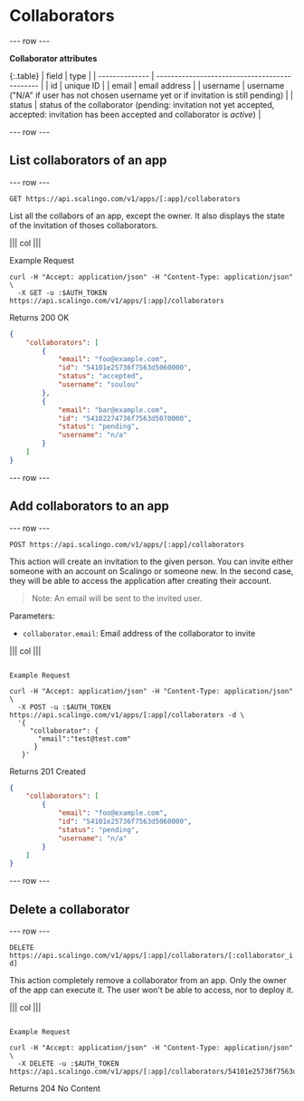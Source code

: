 # Collaborators

--- row ---

**Collaborator attributes**

{:.table}
| field          | type                                          |
| -------------- | --------------------------------------------- |
| id             | unique ID                                     |
| email          | email address                                 |
| username       | username ("N/A" if user has not chosen username yet or if invitation is still pending)  |
| status         | status of the collaborator (pending: invitation not yet accepted, accepted: invitation has been accepted and collaborator is *active*) |

--- row ---

## List collaborators of an app

--- row ---

`GET https://api.scalingo.com/v1/apps/[:app]/collaborators`

List all the collabors of an app, except the owner. It also displays
the state of the invitation of thoses collaborators.

||| col |||

Example Request

```shell
curl -H "Accept: application/json" -H "Content-Type: application/json" \
  -X GET -u :$AUTH_TOKEN https://api.scalingo.com/v1/apps/[:app]/collaborators
```

Returns 200 OK

```json
{
    "collaborators": [
        {
            "email": "foo@example.com",
            "id": "54101e25736f7563d5060000",
            "status": "accepted",
            "username": "soulou"
        },
        {
            "email": "bar@example.com",
            "id": "54102274736f7563d5070000",
            "status": "pending",
            "username": "n/a"
        }
    ]
}
```

--- row ---

## Add collaborators to an app

--- row ---

`POST https://api.scalingo.com/v1/apps/[:app]/collaborators`

This action will create an invitation to the given person. You can invite either
someone with an account on Scalingo or someone new. In the second case, they will
be able to access the application after creating their account.

> Note: An email will be sent to the invited user.

Parameters:

* `collaborator.email`: Email address of the collaborator to invite

||| col |||

```shell

Example Request

curl -H "Accept: application/json" -H "Content-Type: application/json" \
  -X POST -u :$AUTH_TOKEN https://api.scalingo.com/v1/apps/[:app]/collaborators -d \
  '{
     "collaborator": {
       "email":"test@test.com"
      }
   }' 
```

Returns 201 Created

```json
{
    "collaborators": [
        {
            "email": "foo@example.com",
            "id": "54101e25736f7563d5060000",
            "status": "pending",
            "username": "n/a"
        }
    ]
}
```

--- row ---

## Delete a collaborator

--- row ---

`DELETE https://api.scalingo.com/v1/apps/[:app]/collaborators/[:collaborator_id]`

This action completely remove a collaborator from an app. Only the owner of the app
can execute it. The user won't be able to access, nor to deploy it.

||| col |||

```shell

Example Request

curl -H "Accept: application/json" -H "Content-Type: application/json" \
  -X DELETE -u :$AUTH_TOKEN https://api.scalingo.com/v1/apps/[:app]/collaborators/54101e25736f7563d5060000
```

Returns 204 No Content
